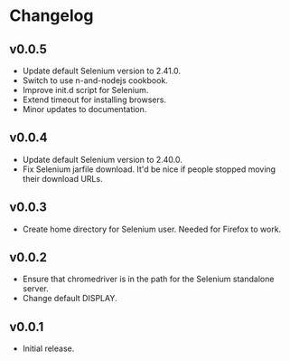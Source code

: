 # Changelog

## v0.0.5

  * Update default Selenium version to 2.41.0.
  * Switch to use n-and-nodejs cookbook.
  * Improve init.d script for Selenium.
  * Extend timeout for installing browsers.
  * Minor updates to documentation.

## v0.0.4

  * Update default Selenium version to 2.40.0.
  * Fix Selenium jarfile download. It'd be nice if people stopped moving their download URLs.

## v0.0.3

  * Create home directory for Selenium user. Needed for Firefox to work.

## v0.0.2

  * Ensure that chromedriver is in the path for the Selenium standalone server.
  * Change default DISPLAY.

## v0.0.1

  * Initial release.
